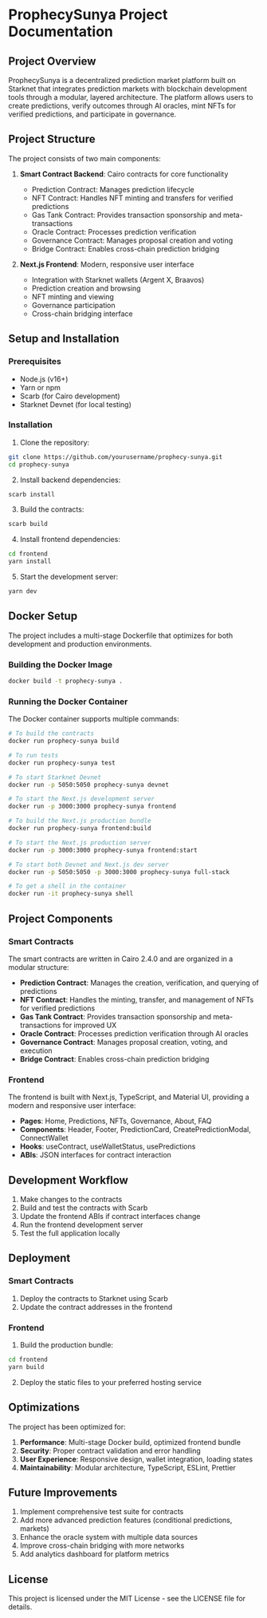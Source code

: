 # ProphecySunya Project Documentation

## Project Overview

ProphecySunya is a decentralized prediction market platform built on Starknet that integrates prediction markets with blockchain development tools through a modular, layered architecture. The platform allows users to create predictions, verify outcomes through AI oracles, mint NFTs for verified predictions, and participate in governance.

## Project Structure

The project consists of two main components:

1. **Smart Contract Backend**: Cairo contracts for core functionality
   - Prediction Contract: Manages prediction lifecycle
   - NFT Contract: Handles NFT minting and transfers for verified predictions
   - Gas Tank Contract: Provides transaction sponsorship and meta-transactions
   - Oracle Contract: Processes prediction verification
   - Governance Contract: Manages proposal creation and voting
   - Bridge Contract: Enables cross-chain prediction bridging

2. **Next.js Frontend**: Modern, responsive user interface
   - Integration with Starknet wallets (Argent X, Braavos)
   - Prediction creation and browsing
   - NFT minting and viewing
   - Governance participation
   - Cross-chain bridging interface

## Setup and Installation

### Prerequisites

- Node.js (v16+)
- Yarn or npm
- Scarb (for Cairo development)
- Starknet Devnet (for local testing)

### Installation

1. Clone the repository:
```bash
git clone https://github.com/yourusername/prophecy-sunya.git
cd prophecy-sunya
```

2. Install backend dependencies:
```bash
scarb install
```

3. Build the contracts:
```bash
scarb build
```

4. Install frontend dependencies:
```bash
cd frontend
yarn install
```

5. Start the development server:
```bash
yarn dev
```

## Docker Setup

The project includes a multi-stage Dockerfile that optimizes for both development and production environments.

### Building the Docker Image

```bash
docker build -t prophecy-sunya .
```

### Running the Docker Container

The Docker container supports multiple commands:

```bash
# To build the contracts
docker run prophecy-sunya build

# To run tests
docker run prophecy-sunya test

# To start Starknet Devnet
docker run -p 5050:5050 prophecy-sunya devnet

# To start the Next.js development server
docker run -p 3000:3000 prophecy-sunya frontend

# To build the Next.js production bundle
docker run prophecy-sunya frontend:build

# To start the Next.js production server
docker run -p 3000:3000 prophecy-sunya frontend:start

# To start both Devnet and Next.js dev server
docker run -p 5050:5050 -p 3000:3000 prophecy-sunya full-stack

# To get a shell in the container
docker run -it prophecy-sunya shell
```

## Project Components

### Smart Contracts

The smart contracts are written in Cairo 2.4.0 and are organized in a modular structure:

- **Prediction Contract**: Manages the creation, verification, and querying of predictions
- **NFT Contract**: Handles the minting, transfer, and management of NFTs for verified predictions
- **Gas Tank Contract**: Provides transaction sponsorship and meta-transactions for improved UX
- **Oracle Contract**: Processes prediction verification through AI oracles
- **Governance Contract**: Manages proposal creation, voting, and execution
- **Bridge Contract**: Enables cross-chain prediction bridging

### Frontend

The frontend is built with Next.js, TypeScript, and Material UI, providing a modern and responsive user interface:

- **Pages**: Home, Predictions, NFTs, Governance, About, FAQ
- **Components**: Header, Footer, PredictionCard, CreatePredictionModal, ConnectWallet
- **Hooks**: useContract, useWalletStatus, usePredictions
- **ABIs**: JSON interfaces for contract interaction

## Development Workflow

1. Make changes to the contracts
2. Build and test the contracts with Scarb
3. Update the frontend ABIs if contract interfaces change
4. Run the frontend development server
5. Test the full application locally

## Deployment

### Smart Contracts

1. Deploy the contracts to Starknet using Scarb
2. Update the contract addresses in the frontend

### Frontend

1. Build the production bundle:
```bash
cd frontend
yarn build
```

2. Deploy the static files to your preferred hosting service

## Optimizations

The project has been optimized for:

1. **Performance**: Multi-stage Docker build, optimized frontend bundle
2. **Security**: Proper contract validation and error handling
3. **User Experience**: Responsive design, wallet integration, loading states
4. **Maintainability**: Modular architecture, TypeScript, ESLint, Prettier

## Future Improvements

1. Implement comprehensive test suite for contracts
2. Add more advanced prediction features (conditional predictions, markets)
3. Enhance the oracle system with multiple data sources
4. Improve cross-chain bridging with more networks
5. Add analytics dashboard for platform metrics

## License

This project is licensed under the MIT License - see the LICENSE file for details.
